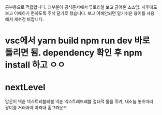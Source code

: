 공부용으로 적합합니다.
대부분이 공식문서에서 튜토리얼 보고 긁어온 소스임.
차후에도 보고 이해하기 편하도록 주석 달기로 했습니다.
보고 이해안되면 알기쉬운 용어를 사용해서 재수정 바랍니다.

vsc에서 yarn build
npm run dev 바로 돌리면 됨.
dependency 확인 후 npm install 하고 ㅇㅇ
=======
# nextLevel
암온어 넥슽 넥스트레블레블 
넥슽 넥스트레브레블
절대적 룰을 쥐켜, 내소늘 놓취마러
광야를 거러과아
아롸내 홈그롸운드
